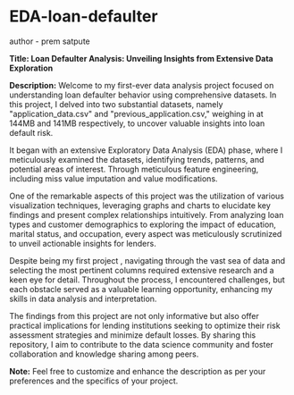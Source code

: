 # EDA-loan-defaulter 
author - prem satpute

<b>Title: Loan Defaulter Analysis: Unveiling Insights from Extensive Data Exploration</b>

<b>Description:</b>
Welcome to my first-ever data analysis project focused on understanding loan defaulter behavior using comprehensive datasets. In this project, I delved into two substantial datasets, namely "application_data.csv" and "previous_application.csv," weighing in at 144MB and 141MB respectively, to uncover valuable insights into loan default risk.

It began with an extensive Exploratory Data Analysis (EDA) phase, where I meticulously examined the datasets, identifying trends, patterns, and potential areas of interest. Through meticulous feature engineering, including miss value imputation and value modifications.

One of the remarkable aspects of this project was the utilization of various visualization techniques, leveraging graphs and charts to elucidate key findings and present complex relationships intuitively. From analyzing loan types and customer demographics to exploring the impact of education, marital status, and occupation, every aspect was meticulously scrutinized to unveil actionable insights for lenders.

Despite being my first project , navigating through the vast sea of data and selecting the most pertinent columns required extensive research and a keen eye for detail. Throughout the process, I encountered challenges, but each obstacle served as a valuable learning opportunity, enhancing my skills in data analysis and interpretation.

The findings from this project are not only informative but also offer practical implications for lending institutions seeking to optimize their risk assessment strategies and minimize default losses. By sharing this repository, I aim to contribute to the data science community and foster collaboration and knowledge sharing among peers.

<b>Note:</b> Feel free to customize and enhance the description as per your preferences and the specifics of your project.
